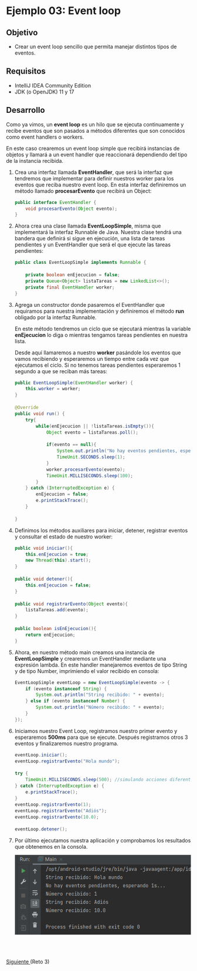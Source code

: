 # Ejemplo 03: Event loop

## Objetivo
- Crear un event loop sencillo que permita manejar distintos tipos de eventos.

## Requisitos
- IntelliJ IDEA Community Edition
- JDK (o OpenJDK) 11 y 17

## Desarrollo
Como ya vimos, un **event loop** es un hilo que se ejecuta continuamente y recibe eventos que son pasados a métodos diferentes que son conocidos como event handlers o workers. 

En este caso crearemos un event loop simple que recibirá instancias de objetos y llamará a un event handler que reaccionará dependiendo del tipo de la instancia recibida.

1. Crea una interfaz llamada **EventHandler**, que será la interfaz que tendremos que implementar para definir nuestros worker para los eventos que reciba nuestro event loop. En esta interfaz definiremos un método llamado **procesarEvento** que recibirá un Object:

	```java
	public interface EventHandler {
		void procesarEvento(Object evento);
	}
	```

2. Ahora crea una clase llamada **EventLoopSimple**, misma que implementará la interfaz Runnable de Java. Nuestra clase tendrá una bandera que definirá si sigue en ejecución, una lista de tareas pendientes y un EventHandler que será el que ejecute las tareas pendientes:

	```java
	public class EventLoopSimple implements Runnable {

		private boolean enEjecucion = false;
		private Queue<Object> listaTareas = new LinkedList<>();
		private final EventHandler worker;
	}
	```

3. Agrega un constructor donde pasaremos el EventHandler que requiramos para nuestra implementación y definiremos el método **run** obligado por la interfaz Runnable.

	En este método tendremos un ciclo que se ejecutará mientras la variable **enEjecucion** lo diga o mientras tengamos tareas pendientes en nuestra lista. 
	
	Desde aquí llamaremos a nuestro **worker** pasándole los eventos que vamos recibiendo y esperaremos un tiempo entre cada vez que ejecutamos el ciclo. Si no tenemos tareas pendientes esperaremos 1 segundo a que se reciban más tareas:

	```java
	public EventLoopSimple(EventHandler worker) {
		this.worker = worker;
	}

	@Override
	public void run() {
		try{
			while(enEjecucion || !listaTareas.isEmpty()){
				Object evento = listaTareas.poll();

				if(evento == null){
					System.out.println("No hay eventos pendientes, esperando 1s...");
					TimeUnit.SECONDS.sleep(1);
				}
				worker.procesarEvento(evento);
				TimeUnit.MILLISECONDS.sleep(100);
			}
		} catch (InterruptedException e) {
			enEjecucion = false;
			e.printStackTrace();
		}

	}
	```

3. Definimos los métodos auxiliares para iniciar, detener, registrar eventos y consultar el estado de nuestro worker:

	```java
	public void iniciar(){
		this.enEjecucion = true;
		new Thread(this).start();
	}

	public void detener(){
		this.enEjecucion = false;
	}

	public void registrarEvento(Object evento){
		listaTareas.add(evento);
	}

	public boolean isEnEjecucion(){
		return enEjecucion;
	}
	```

4. Ahora, en nuestro método main creamos una instancia de **EventLoopSimple** y crearemos un EventHandler mediante una expresión lambda. En este handler manejaremos eventos de tipo String y de tipo Number, imprimiendo el valor recibido en consola:

	```java
	EventLoopSimple eventLoop = new EventLoopSimple(evento -> {
		if (evento instanceof String) {
			System.out.println("String recibido: " + evento);
		} else if (evento instanceof Number) {
			System.out.println("Número recibido: " + evento);
		}
	});
	```

5. Iniciamos nuestro Event Loop, registramos nuestro primer evento y esperaremos **500ms** para que se ejecute. Después registramos otros 3 eventos y finalizaremos nuestro programa.

	```java
	eventLoop.iniciar();
	eventLoop.registrarEvento("Hola mundo");

	try {
		TimeUnit.MILLISECONDS.sleep(500); //simulando acciones diferentes con un sleep
	} catch (InterruptedException e) {
		e.printStackTrace();
	}
	eventLoop.registrarEvento(1);
	eventLoop.registrarEvento("Adiós");
	eventLoop.registrarEvento(10.0);

	eventLoop.detener();
	```

6. Por último ejecutamos nuestra aplicación y comprobamos los resultados que obtenemos en la consola.

	!['Resultado'](./img/img_01.png)

<br/>
<br/>

[Siguiente ](../Reto-03/Readme.md)(Reto 3)